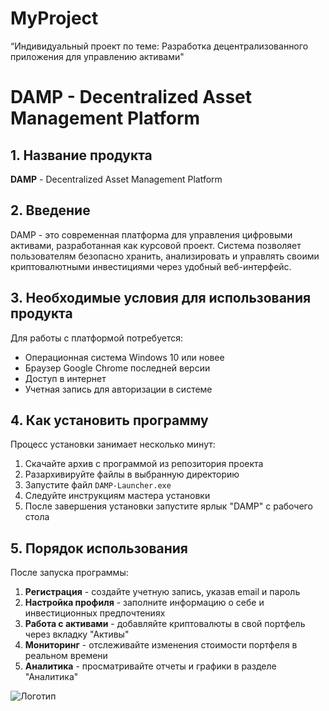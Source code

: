 # MyProject
“Индивидуальный проект по теме: Разработка децентрализованного приложения для управлению активами"

# DAMP - Decentralized Asset Management Platform

## 1. Название продукта
**DAMP** - Decentralized Asset Management Platform

## 2. Введение
DAMP - это современная платформа для управления цифровыми активами, разработанная как курсовой проект. Система позволяет пользователям безопасно хранить, анализировать и управлять своими криптовалютными инвестициями через удобный веб-интерфейс.

## 3. Необходимые условия для использования продукта
Для работы с платформой потребуется:
- Операционная система Windows 10 или новее
- Браузер Google Chrome последней версии
- Доступ в интернет
- Учетная запись для авторизации в системе

## 4. Как установить программу
Процесс установки занимает несколько минут:

1. Скачайте архив с программой из репозитория проекта
2. Разархивируйте файлы в выбранную директорию
3. Запустите файл `DAMP-Launcher.exe`
4. Следуйте инструкциям мастера установки
5. После завершения установки запустите ярлык "DAMP" с рабочего стола

## 5. Порядок использования
После запуска программы:

1. **Регистрация** - создайте учетную запись, указав email и пароль
2. **Настройка профиля** - заполните информацию о себе и инвестиционных предпочтениях
3. **Работа с активами** - добавляйте криптовалюты в свой портфель через вкладку "Активы"
4. **Мониторинг** - отслеживайте изменения стоимости портфеля в реальном времени
5. **Аналитика** - просматривайте отчеты и графики в разделе "Аналитика"

![Логотип](https://github.com/mishanya1310/logoETH/blob/main/ethereum-color-8x.png "Логотип GitHub")

##
